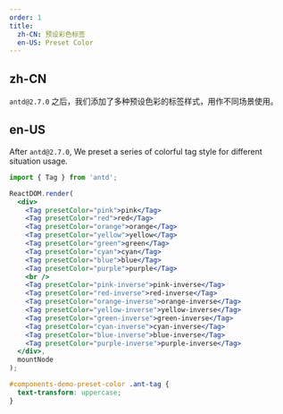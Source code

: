 ```yaml
---
order: 1
title:
  zh-CN: 预设彩色标签
  en-US: Preset Color
---
```


## zh-CN

`antd@2.7.0` 之后，我们添加了多种预设色彩的标签样式，用作不同场景使用。

## en-US

After `antd@2.7.0`, We preset a series of colorful tag style for different situation usage.

````jsx
import { Tag } from 'antd';

ReactDOM.render(
  <div>
    <Tag presetColor="pink">pink</Tag>
    <Tag presetColor="red">red</Tag>
    <Tag presetColor="orange">orange</Tag>
    <Tag presetColor="yellow">yellow</Tag>
    <Tag presetColor="green">green</Tag>
    <Tag presetColor="cyan">cyan</Tag>
    <Tag presetColor="blue">blue</Tag>
    <Tag presetColor="purple">purple</Tag>
    <br />
    <Tag presetColor="pink-inverse">pink-inverse</Tag>
    <Tag presetColor="red-inverse">red-inverse</Tag>
    <Tag presetColor="orange-inverse">orange-inverse</Tag>
    <Tag presetColor="yellow-inverse">yellow-inverse</Tag>
    <Tag presetColor="green-inverse">green-inverse</Tag>
    <Tag presetColor="cyan-inverse">cyan-inverse</Tag>
    <Tag presetColor="blue-inverse">blue-inverse</Tag>
    <Tag presetColor="purple-inverse">purple-inverse</Tag>
  </div>,
  mountNode
);
````

````css
#components-demo-preset-color .ant-tag {
  text-transform: uppercase;
}
````
